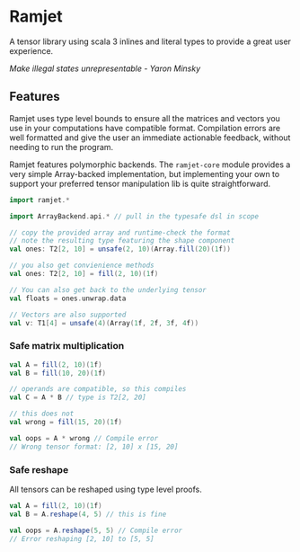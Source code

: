 # Ramjet

A tensor library using scala 3 inlines and literal types to provide a great user experience.

*Make illegal states unrepresentable - Yaron Minsky*

## Features

Ramjet uses type level bounds to ensure all the matrices and vectors you use in your computations have compatible format.
Compilation errors are well formatted and give the user an immediate actionable feedback, without needing to run the program.

Ramjet features polymorphic backends. The `ramjet-core` module provides a very simple Array-backed implementation, 
but implementing your own to support your preferred tensor manipulation lib is quite straightforward.

```scala 3
import ramjet.*

import ArrayBackend.api.* // pull in the typesafe dsl in scope

// copy the provided array and runtime-check the format
// note the resulting type featuring the shape component
val ones: T2[2, 10] = unsafe(2, 10)(Array.fill(20)(1f))

// you also get convienience methods
val ones: T2[2, 10] = fill(2, 10)(1f)

// You can also get back to the underlying tensor
val floats = ones.unwrap.data

// Vectors are also supported
val v: T1[4] = unsafe(4)(Array(1f, 2f, 3f, 4f))
```

### Safe matrix multiplication

```scala 3
val A = fill(2, 10)(1f)
val B = fill(10, 20)(1f)

// operands are compatible, so this compiles
val C = A * B // type is T2[2, 20]

// this does not
val wrong = fill(15, 20)(1f)

val oops = A * wrong // Compile error
// Wrong tensor format: [2, 10] x [15, 20]
```

### Safe reshape

All tensors can be reshaped using type level proofs.
```scala 3
val A = fill(2, 10)(1f)
val B = A.reshape(4, 5) // this is fine

val oops = A.reshape(5, 5) // Compile error
// Error reshaping [2, 10] to [5, 5]
```
